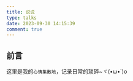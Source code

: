 ```yaml
---
title: 说说
type: talks
date: 2023-09-30 14:15:39
comment: true
---
```


## 前言

这里是我的`心情集散地`，记录日常的琐碎~ヾ(•ω•`)o

<div id="qexot"></div>
<script src="https://cdn.jsdelivr.net/npm/qexo-static@1.6.0/hexo/talks.js"></script>
<link rel="stylesheet" href="https://cdn.jsdelivr.net/npm/qexo-static@1.6.0/hexo/talks.css">
<script>showQexoTalks("qexot", "https://qexo.saroprock.com", 5)</script>